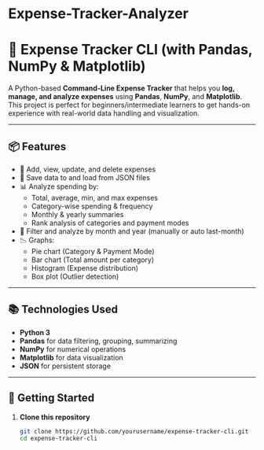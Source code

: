 # Expense-Tracker-Analyzer

# 💸 Expense Tracker CLI (with Pandas, NumPy & Matplotlib)

A Python-based **Command-Line Expense Tracker** that helps you **log, manage, and analyze expenses** using **Pandas**, **NumPy**, and **Matplotlib**. This project is perfect for beginners/intermediate learners to get hands-on experience with real-world data handling and visualization.

---

## 📦 Features

- 📝 Add, view, update, and delete expenses
- 📂 Save data to and load from JSON files
- 📊 Analyze spending by:
  - Total, average, min, and max expenses
  - Category-wise spending & frequency
  - Monthly & yearly summaries
  - Rank analysis of categories and payment modes
- 📅 Filter and analyze by month and year (manually or auto last-month)
- 📉 Graphs:
  - Pie chart (Category & Payment Mode)
  - Bar chart (Total amount per category)
  - Histogram (Expense distribution)
  - Box plot (Outlier detection)

---

## 📚 Technologies Used

- **Python 3**
- **Pandas** for data filtering, grouping, summarizing
- **NumPy** for numerical operations
- **Matplotlib** for data visualization
- **JSON** for persistent storage

---

## 🚀 Getting Started

1. **Clone this repository**
   ```bash
   git clone https://github.com/yourusername/expense-tracker-cli.git
   cd expense-tracker-cli
